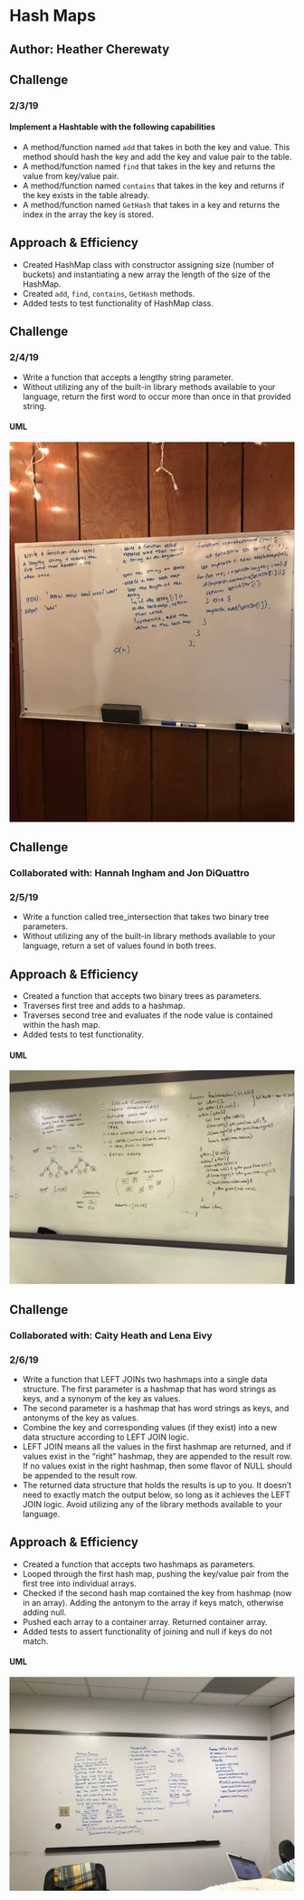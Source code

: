 # Hash Maps

## Author:  Heather Cherewaty

## Challenge
### 2/3/19 

#### Implement a Hashtable with the following capabilities

* A method/function named `add` that takes in both the key and value. This method should hash the key and add the key and value pair to the table.
* A method/function named `find` that takes in the key and returns the value from key/value pair.
* A method/function named `contains` that takes in the key and returns if the key exists in the table already.
* A method/function named `GetHash` that takes in a key and returns the index in the array the key is stored.

## Approach & Efficiency

* Created HashMap class with constructor assigning size (number of buckets) and instantiating a new array the length of the size of the HashMap.
* Created `add`, `find`, `contains`, `GetHash` methods.
* Added tests to test functionality of HashMap class.

## Challenge
### 2/4/19  

* Write a function that accepts a lengthy string parameter.
* Without utilizing any of the built-in library methods available to your language, return the first word to occur more than once in that provided string.

#### UML
![Whiteboard](repeatedstring.jpg)

## Challenge

### Collaborated with:  Hannah Ingham and Jon DiQuattro
### 2/5/19

* Write a function called tree_intersection that takes two binary tree parameters.
* Without utilizing any of the built-in library methods available to your language, return a set of values found in both trees.

## Approach & Efficiency

* Created a function that accepts two binary trees as parameters.
* Traverses first tree and adds to a hashmap.
* Traverses second tree and evaluates if the node value is contained within the hash map.
* Added tests to test functionality.

#### UML
![Whiteboard](tree_intersection.jpg)

## Challenge

### Collaborated with:  Caity Heath and Lena Eivy
### 2/6/19 

* Write a function that LEFT JOINs two hashmaps into a single data structure.
The first parameter is a hashmap that has word strings as keys, and a synonym of the key as values.
* The second parameter is a hashmap that has word strings as keys, and antonyms of the key as values.
* Combine the key and corresponding values (if they exist) into a new data structure according to LEFT JOIN logic.
* LEFT JOIN means all the values in the first hashmap are returned, and if values exist in the “right” hashmap, they are appended to the result row. If no values exist in the right hashmap, then some flavor of NULL should be appended to the result row.
* The returned data structure that holds the results is up to you. It doesn’t need to exactly match the output below, so long as it achieves the LEFT JOIN logic.
Avoid utilizing any of the library methods available to your language.

## Approach & Efficiency

* Created a function that accepts two hashmaps as parameters.
* Looped through the first hash map, pushing the key/value pair from the first tree into individual arrays.
* Checked if the second hash map contained the key from hashmap (now in an array).  Adding the antonym to the array if keys match, otherwise adding null.
* Pushed each array to a container array.  Returned container array.
* Added tests to assert functionality of joining and null if keys do not match.

#### UML
![Whiteboard](left-join.jpg)




